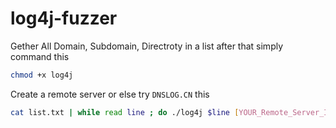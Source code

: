# log4j-fuzzer

Gether All Domain, Subdomain, Directroty in a list 
after that simply command this 
```bash
chmod +x log4j
```
Create a remote server or else try `DNSLOG.CN` this 

```bash
cat list.txt | while read line ; do ./log4j $line [YOUR_Remote_Server_IP/URL_HERE] ;done
```

